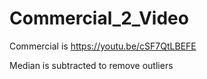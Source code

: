 # Commercial_2_Video

Commercial is https://youtu.be/cSF7QtLBEFE

Median is subtracted to remove outliers

